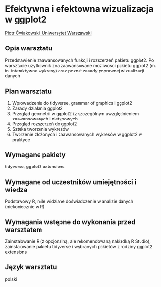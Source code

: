 # Efektywna i efektowna wizualizacja w ggplot2

[Piotr Ćwiakowski, Uniwersytet Warszawski](www.labmasters.pl)

## Opis warsztatu 

Przedstawienie zaawansowanych funkcji i rozszerzeń pakietu ggplot2. Po warsztacie użytkownik zna zaawansowane możliwości pakietu ggplot2 (m. in. interaktywne wykresy) oraz poznał zasady poprawnej wizualizacji danych

## Plan warsztatu 

1. Wprowadzenie do tidyverse, grammar of graphics i ggplot2
2. Zasady działania ggplot2
3. Przegląd geometrii w ggplot2 (z szczególnym uwzględnieniem zaawansowanych i nietypowych 
4. Przegląd rozszerzeń do ggplot2
5. Sztuka tworzenia wykresów 
6. Tworzenie złożonych  i zaawansowanych wykresów w ggplot2 w praktyce

## Wymagane pakiety 



tidyverse, ggplot2 extensions

## Wymagane od uczestników umiejętności i wiedza 

Podstawowy R, mile widziane doświadczenie w analizie danych (niekoniecznie w R)

## Wymagania wstępne do wykonania przed warsztatem 

Zainstalowanie R (z opcjonalną, ale rekomendowaną nakładką R Studio), zainstalowanie pakietu tidyverse i wybranych pakietów z rodziny ggplot2 extensions

## Język warsztatu 

polski